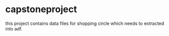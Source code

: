 # capstoneproject
this project contains data files for shopping circle which needs to extracted into adf.
